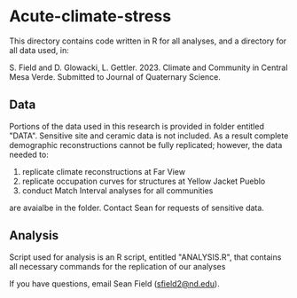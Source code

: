 # Acute-climate-stress

This directory contains code written in R for all analyses, and a directory for all data used, in:

 S. Field and D. Glowacki, L. Gettler. 2023. Climate and Community in Central Mesa Verde. Submitted to Journal of Quaternary Science.
 
## Data 

Portions of the data used in this research is provided in folder entitled "DATA". Sensitive site and ceramic data is not included. As a result complete demographic reconstructions cannot be fully replicated; however, the data needed to:

1) replicate climate reconstructions at Far View 
1) replicate occupation curves for structures at Yellow Jacket Pueblo
3) conduct Match Interval analyses for all communities 

are avaialbe in the folder. Contact Sean for requests of sensitive data.

## Analysis

Script used for analysis is an R script, entitled "ANALYSIS.R", that contains all necessary commands for the replication of our analyses

If you have questions, email Sean Field (sfield2@nd.edu).
